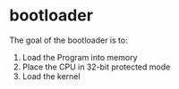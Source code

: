 # bootloader

The goal of the bootloader is to:

1. Load the Program into memory
2. Place the CPU in 32-bit protected mode
3. Load the kernel
